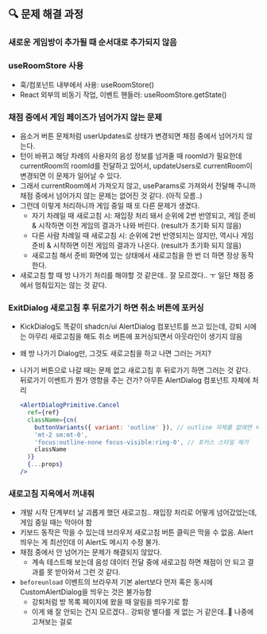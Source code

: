 ## 🔍 문제 해결 과정

### 새로운 게임방이 추가될 때 순서대로 추가되지 않음

### useRoomStore 사용

- 훅/컴포넌트 내부에서 사용: useRoomStore()
- React 외부의 비동기 작업, 이벤트 핸들러: useRoomStore.getState()

### 채점 중에서 게임 페이즈가 넘어가지 않는 문제

- 음소거 버튼 문제처럼 userUpdates로 상태가 변경되면 채점 중에서 넘어가지 않는다.
- 턴이 바뀌고 해당 차례의 사용자의 음성 정보를 넘겨줄 때 roomId가 필요한데 currentRoom의 roomId를 전달하고 있어서, updateUsers로 currentRoom이 변경되면 이 문제가 일어날 수 있다.
- 그래서 currentRoom에서 가져오지 않고, useParams로 가져와서 전달해 주니까 채점 중에서 넘어가지 않는 문제는 없어진 것 같다. (아직 모름..)
- 그런데 이렇게 처리하니까 게임 중일 때 또 다른 문제가 생겼다.
  - 자기 차례일 때 새로고침 시: 재입장 처리 돼서 순위에 2번 반영되고, 게임 준비 & 시작하면 이전 게임의 결과가 나와 버린다. (result가 초기화 되지 않음)
  - 다른 사람 차례일 때 새로고침 시: 순위에 2번 반영되지는 않지만, 역시나 게임 준비 & 시작하면 이전 게임의 결과가 나온다. (result가 초기화 되지 않음)
  - 새로고침 해서 준비 화면에 있는 상태에서 새로고침을 한 번 더 하면 정상 동작한다.
- 새로고침 할 때 방 나가기 처리를 해야할 것 같은데.. 잘 모르겠다.. ㅜ 일단 채점 중에서 멈춰있지는 않는 것 같다.

### ExitDialog 새로고침 후 뒤로가기 하면 취소 버튼에 포커싱

- KickDialog도 똑같이 shadcn/ui AlertDialog 컴포넌트를 쓰고 있는데, 강퇴 시에는 아무리 새로고침을 해도 취소 버튼에 포커싱되면서 아웃라인이 생기지 않음
- 왜 방 나가기 Dialog만, 그것도 새로고침을 하고 나면 그러는 거지?
- 나가기 버튼으로 나갈 때는 문제 없고 새로고침 후 뒤로가기 하면 그러는 것 같다. 뒤로가기 이벤트가 뭔가 영향을 주는 건가? 아무튼 AlertDialog 컴포넌트 자체에 처리

  ```jsx
  <AlertDialogPrimitive.Cancel
    ref={ref}
    className={cn(
      buttonVariants({ variant: 'outline' }), // outline 자체를 없애면 버튼 색상이 바뀜
      'mt-2 sm:mt-0',
      'focus:outline-none focus-visible:ring-0', // 포커스 스타일 제거
      className
    )}
    {...props}
  />
  ```

### 새로고침 지옥에서 꺼내줘

- 개발 시작 단계부터 날 괴롭게 했던 새로고침.. 재입장 처리로 어떻게 넘어갔었는데, 게임 중일 때는 막아야 함
- 키보드 동작은 막을 수 있는데 브라우저 새로고침 버튼 클릭은 막을 수 없음. Alert 띄우는 게 최선인데 이 Alert도 메시지 수정 불가.
- 채점 중에서 안 넘어가는 문제가 해결되지 않았다.
  - 계속 테스트해 보는데 음성 데이터 전달 중에 새로고침 하면 채점이 안 되고 결과를 못 받아와서 그런 것 같다.
- `beforeunload` 이벤트의 브라우저 기본 alert보다 먼저 혹은 동시에 CustomAlertDialog을 띄우는 것은 불가능함
  - 강퇴처럼 방 목록 페이지에 왔을 때 알림을 띄우기로 함
  - 이게 왜 잘 안되는 건지 모르겠다.. 강퇴랑 별다를 게 없는 거 같은데..🤯 나중에 고쳐보는 걸로
